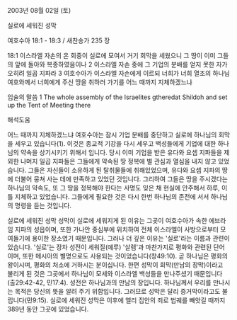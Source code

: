 2003년 08월 02일 (토)

실로에 세워진 성막



여호수아 18:1 - 18:3 / 새찬송가 235 장


18:1 이스라엘 자손의 온 회중이 실로에 모여서 거기 회막을 세웠으니 그 땅이 이미 그들의 앞에 돌아와 복종하였음이나
2 이스라엘 자손 중에 그 기업의 분배를 얻지 못한 자가 오히려 일곱 지파라
3 여호수아가 이스라엘 자손에게 이르되 너희가 너희 열조의 하나님 여호와께서 너희에게 주신 땅을 취하러 가기를 어느 때까지 지체하겠느냐

입술의 말씀
1 The whole assembly of the Israelites gtheredat Shildoh and set up the Tent of Meeting there

해석도움





어느 때까지 지체하겠느냐
여호수아는 잠시 기업 분배를 중단하고 실로에 하나님의 회막을 세우고 있습니다(1).  이것은 종교적 기강을 다시 세우고 백성들에게 기업에 대한 하나님의 약속을 상기시키기 위해서 입니다. 당시 이미 기업을 받은 유다와 요셉 지파들을 제외한 나머지 일곱 지파들은 그들에게 약속된 땅 정복에 별 관심과 열심을 내지 않고 있었습니다.  그들은 자신들이 소유하게 된 탈취물들에 취해있었으며, 유다와 요셉 지파의 땅에 더불어 뭉쳐 사는 데에 만족하고 있었던 것입니다.  그리하여 그들은 땅을 주시겠다는 하나님의 약속도, 또 그 땅을 정복해야 한다는 사명도 잊은 채 현실에 안주해서 하루, 이틀 지체하고 있었습니다.  그들에게 필요한 것은 다시 한번 하나님의 존전에 서서 하나님의 명령을 듣는 것입니다.

실로에 세워진 성막
성막이 실로에 세워지게 된 이유는 그곳이 여호수아가 속한 에브라임 지파의 성읍이며, 또한 가나안 중심부에 위치하여 전체 이스라엘이 사방으로부터 모여들기에 용이한 장소였기 때문입니다.  그러나 더 깊은 이유는 '실로'라는 이름과 관련이 있습니다.  '실로'는 장차 성전이 세워질(예루) '살렘'과 마찬가지로 평화와 관련된 단어이며, 또한 메시아의 별명으로도 사용되는 것이었습니다(창49:10).  곧 하나님은 평화의 왕이시며,  평화의 처소에 거하시는 분이십니다.  한편 성막이 회막(만남의 장막)이라고 불리게 된 것은 그곳에서 하나님이 모세와 이스라엘 백성들을 만나주셨기 때문입니다(출29:42-42, 민17:4).  성전은 하나님과의 만남의 장입니다.  하나님께서 우리를 만나시는 목적은 당신의 뜻을 알려 주기 위함입니다.  그러므로 성막은 달리 증거막이라고도 불립니다(민9:15).  실로에 세워진 성막은 이후에 엘리 집안의 죄로 법궤를 빼앗길 때까지 389년 동안 그곳에 있었습니다.